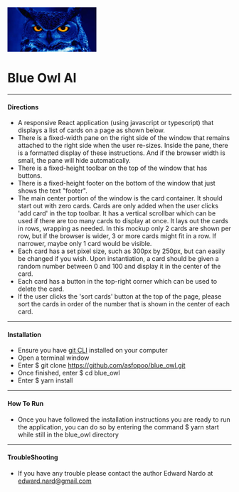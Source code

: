 <img src = https://github.com/asfopoo/blue_owl/blob/master/src/images/blueOwl.jpeg alt="Habe" width="200" height="100"/>  

# Blue Owl AI
---  
#### Directions
- A responsive React application (using javascript or typescript) that displays a list of cards on a page as shown below.<br/>
- There is a fixed-width pane on the right side of the window that remains attached to the right side when the user re-sizes. Inside the pane, there is a formatted display of these instructions. And if the browser width is small, the pane will hide automatically.<br/>
- There is a fixed-height toolbar on the top of the window that has buttons.<br/>
- There is a fixed-height footer on the bottom of the window that just shows the text "footer".<br/>  
- The main center portion of the window is the card container. It should start out with zero cards. Cards are only added when the user clicks 'add card' in the top toolbar. It has a vertical scrollbar which can be used if there are too many cards to display at once. It lays out the cards in rows, wrapping as needed. In this mockup only 2 cards are shown per row, but if the browser is wider, 3 or more cards might fit in a row. If narrower, maybe only 1 card would be visible.<br/> 
- Each card has a set pixel size, such as 300px by 250px, but can easily be changed if you wish. Upon instantiation, a card should be given a random number between 0 and 100 and display it in the center of the card.<br/>
- Each card has a button in the top-right corner which can be used to delete the card.<br/>
- If the user clicks the 'sort cards' button at the top of the page, please sort the cards in order of the number that is shown in the center of each card.<br/>
---
#### Installation 
- Ensure you have [git CLI](https://git-scm.com/downloads) installed on your computer<br/>
- Open a terminal window<br/>
- Enter $ git clone https://github.com/asfopoo/blue_owl.git<br/>
- Once finished, enter $ cd blue_owl<br/>
- Enter $ yarn install<br/>
---
#### How To Run 
- Once you have followed the installation instructions you are ready to run the application, you can do so by entering the command $ yarn start while still in the blue_owl directory<br/>
---
#### TroubleShooting
- If you have any trouble please contact the author Edward Nardo at edward.nard@gmail.com
